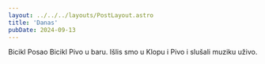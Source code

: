 ```yaml
---
layout: ../../../layouts/PostLayout.astro
title: 'Danas'
pubDate: 2024-09-13
---
```


Bicikl
Posao
Bicikl
Pivo u baru. Išlis smo u Klopu i Pivo i slušali muziku uživo.
